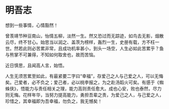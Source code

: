# 明吾志


想到一些事情，心情豁然！

曾羡靖节种豆南山，怡情五柳，淡然一生。然又恐过而无踪迹，如鸟去无影，烟散云尽，终不甘心。始思当以润之、盖茨为榜样，轰烈一生，史册有载，方不枉一世。然若此则必苦累非常，且成功机率甚小，到头一场空，人生必如此苦累乎？鱼与熊掌不可兼得，不知如何取舍也，故而苦恼。

近日慎思，且闻高人言，始悟。

人生无须苦累至如此，有最紧要二字曰“幸福”，存爱己之人与己爱之人，可以无悔矣。己爱者，必不负之；爱己者，必以桃李报之，为之赴汤蹈火可矣。有感于《蜘蛛侠》，悟能力与责任相关之理，能力高则责任愈大。成也心安，败也泰然，尽力则无悔。花样年华，当努力提高能力，勇担吾辈之责，为爱己之人，与己爱之人，珍惜之，其幸福即为吾幸福，勿负之，我无憾矣！

